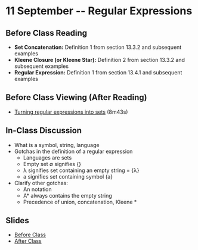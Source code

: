 # 11 September -- Regular Expressions


## Before Class Reading

- **Set Concatenation:** Definition 1 from section 13.3.2 and subsequent examples
- **Kleene Closure (or Kleene Star):** Definition 2 from section 13.3.2 and subsequent examples
- **Regular Expression:** Definition 1 from section 13.4.1 and subsequent examples

## Before Class Viewing (After Reading)
- <a href = "https://www.dropbox.com/s/rsmqlqmhb54tmnm/Converting%20REs%20to%20Sets.mp4?dl=0"> Turning regular expressions into sets</a> (8m43s)

## In-Class Discussion

- What is a symbol, string, language
- Gotchas in the definition of a regular expression
  - Languages are sets
  - Empty set ∅ signifies {}
  - λ signifies set containing an empty string = {λ}
  - a signifies set containing symbol {a}
- Clarify other gotchas:
  - An notation
  - A* always contains the empty string
  - Precedence of union, concatenation, Kleene *

## Slides

- <a href="RegularExpressions_Fall2023.pptx" target="_blank">Before Class</a>
- <a href="RegularExpressions_Fall2023_after_class.pptx" target="_blank">After Class</a>